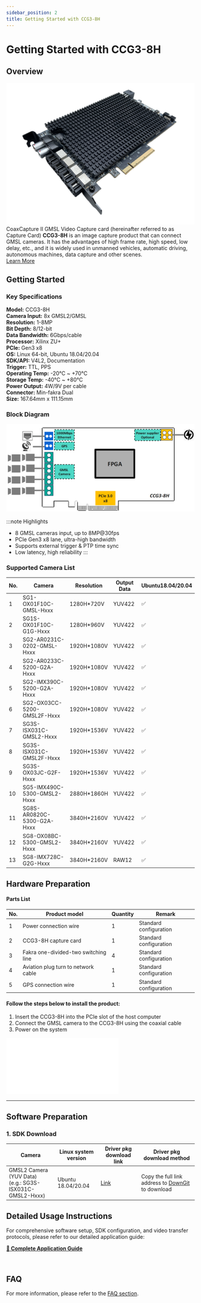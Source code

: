 ```yaml
---
sidebar_position: 2
title: Getting Started with CCG3-8H
---
```


# Getting Started with CCG3-8H

## Overview
<div style={{background: 'var(--ifm-background-color)', borderRadius: '10px', boxShadow: '0 2px 8px rgba(0,0,0,0.08)', padding: '1.5rem', marginBottom: '2rem'}}>
  <div style={{textAlign: 'center'}}>
    <img src="https://raw.githubusercontent.com/1214658495/myWikiFiles/main/Data_collection/CCG3-8H/CCG3-8H.png" alt="CCG3-8H" style={{maxWidth: '55%', height:'auto', borderRadius: '8px'}} />
  </div>
  <div style={{marginTop: '1rem', fontSize: '1.1em'}}>
    CoaxCapture II GMSL Video Capture card (hereinafter referred to as Capture Card) <strong>CCG3-8H</strong> is an image capture product that can connect GMSL cameras. It has the advantages of high frame rate, high speed, low delay, etc., and it is widely used in unmanned vehicles, automatic driving, autonomous machines, data capture and other scenes.
  </div>
  <div style={{textAlign: 'center', marginTop: '1.5rem'}}>
    <a class="get_one_now_item" href="https://sensing-world.com/en/Coaxcapture_Card/" target="_blank" rel="noopener noreferrer">
      <span style={{backgroundColor: '#f0f0f0', padding: '10px 20px', display: 'inline-block', borderRadius: '5px', color: '#000', fontWeight: 600, fontSize: '1.1em'}}>Learn More</span>
    </a>
  </div>
</div>

## Getting Started

### Key Specifications
<div style={{display: 'flex', flexWrap: 'wrap', gap: '1.5rem', marginBottom: '2rem'}}>
  <div style={{flex: 1, minWidth: 260, background: 'var(--ifm-background-color)', borderRadius: '10px', boxShadow: '0 2px 8px rgba(0,0,0,0.06)', padding: '1rem'}}>
    <strong>Model:</strong> CCG3-8H<br/>
    <strong>Camera Input:</strong> 8x GMSL2/GMSL<br/>
    <strong>Resolution:</strong> 1-8MP<br/>
    <strong>Bit Depth:</strong> 8/12-bit<br/>
    <strong>Data Bandwidth:</strong> 6Gbps/cable
  </div>
  <div style={{flex: 1, minWidth: 260, background: 'var(--ifm-background-color)', borderRadius: '10px', boxShadow: '0 2px 8px rgba(0,0,0,0.06)', padding: '1rem'}}>
    <strong>Processor:</strong> Xilinx ZU+<br/>
    <strong>PCIe:</strong> Gen3 x8<br/>
    <strong>OS:</strong> Linux 64-bit, Ubuntu 18.04/20.04<br/>
    <strong>SDK/API:</strong> V4L2, Documentation<br/>
    <strong>Trigger:</strong> TTL, PPS
  </div>
  <div style={{flex: 1, minWidth: 260, background: 'var(--ifm-background-color)', borderRadius: '10px', boxShadow: '0 2px 8px rgba(0,0,0,0.06)', padding: '1rem'}}>
    <strong>Operating Temp:</strong> -20°C ~ +70°C<br/>
    <strong>Storage Temp:</strong> -40°C ~ +80°C<br/>
    <strong>Power Output:</strong> 4W/9V per cable<br/>
    <strong>Connector:</strong> Min-fakra Dual<br/>
    <strong>Size:</strong> 167.64mm x 111.15mm
  </div>
</div>

### Block Diagram
<div style={{textAlign: 'center', marginBottom: '2rem'}}>
  <img src="https://raw.githubusercontent.com/1214658495/myWikiFiles/main/Data_collection/CCG3-8H/CCG3-8H_diagram.png" alt="CCG3-8H Block Diagram" style={{maxWidth: '80%',  height:'auto', borderRadius: '8px'}} />
</div>

:::note Highlights
- 8 GMSL cameras input, up to 8MP@30fps
- PCIe Gen3 x8 lane, ultra-high bandwidth
- Supports external trigger & PTP time sync
- Low latency, high reliability
:::

### Supported Camera List

<div style={{display: 'flex', justifyContent: 'center', marginBottom: '2rem'}}>

| No. | Camera                      | Resolution | Output Data | Ubuntu18.04/20.04 |
|-----| --------------------------- | ---------- | ----------- | ------------- |
| 1   | SG1-OX01F10C-GMSL-Hxxx      | 1280H*720V | YUV422      | ✅           |
| 2   | SG1S-OX01F10C-G1G-Hxxx      | 1280H*960V | YUV422      | ✅           |
| 3   | SG2-AR0231C-0202-GMSL-Hxxx  | 1920H*1080V| YUV422      | ✅           |
| 4   | SG2-AR0233C-5200-G2A-Hxxx   | 1920H*1080V| YUV422      | ✅           |
| 5   | SG2-IMX390C-5200-G2A-Hxxx   | 1920H*1080V| YUV422      | ✅           |
| 6   | SG2-OX03CC-5200-GMSL2F-Hxxx | 1920H*1080V| YUV422      | ✅           |
| 7   | SG3S-ISX031C-GMSL2-Hxxx     | 1920H*1536V| YUV422      | ✅           |
| 8   | SG3S-ISX031C-GMSL2F-Hxxx    | 1920H*1536V| YUV422      | ✅           |
| 9   | SG3S-OX03JC-G2F-Hxxx        | 1920H*1536V| YUV422      | ✅           |
| 10  | SG5-IMX490C-5300-GMSL2-Hxxx | 2880H*1860H| YUV422      | ✅           |
| 11  | SG8S-AR0820C-5300-G2A-Hxxx  | 3840H*2160V| YUV422      | ✅           |
| 12  | SG8-OX08BC-5300-GMSL2-Hxxx  | 3840H*2160V| YUV422      | ✅           |
| 13  | SG8-IMX728C-G2G-Hxxx        | 3840H*2160V| RAW12       | ✅           |

</div>

## Hardware Preparation

#### Parts List

<div style={{display: 'flex', justifyContent: 'center', marginBottom: '2rem'}}>

| No. | Product model                 | Quantity | Remark                |
|-----|-------------------------------|----------|-----------------------|
| 1   | Power connection wire         | 1        | Standard configuration|
| 2   | CCG3-8H capture card          | 1        | Standard configuration|
| 3   | Fakra one-divided-two switching line | 4 | Standard configuration|
| 4   | Aviation plug turn to network cable | 1 | Standard configuration|
| 5   | GPS connection wire           | 1        | Standard configuration|

</div>



#### Follow the steps below to install the product:

1. Insert the CCG3-8H into the PCIe slot of the host computer
2. Connect the GMSL camera to the CCG3-8H using the coaxial cable
3. Power on the system

<div style={{textAlign: 'center', position: 'relative', width: '95%', paddingBottom: '56.25%', marginBottom: '20px'}}>
  <iframe
    style={{position: 'absolute', top: 0, left: 0, width: '100%', height: '100%'}}
    src="//player.bilibili.com/player.html?bvid=BV1w6j2z8E16&page=1&high_quality=1&danmaku=0"
    scrolling="no"
    border="0"
    frameBorder="no"
    framespacing="0"
    allowFullScreen="true">
  </iframe>
</div>

---

## Software Preparation

### 1. SDK Download

<div style={{display: 'flex', justifyContent: 'center', marginBottom: '2rem'}}>

| Camera | Linux system version | Driver pkg download link | Driver pkg download method |
|------------------------------|-------------------------|---------------------------|-------------------------------|
| GMSL2 Camera (YUV Data)<br/>(e.g.: SG3S-ISX031C-GMSL2-Hxxx) | Ubuntu 18.04/20.04 | [Link](https://github.com/SENSING-Technology/CoaxCapture-CCG3/tree/main) | Copy the full link address to [DownGit](https://minhaskamal.github.io/DownGit/#/home) to download |

</div>

## Detailed Usage Instructions

For comprehensive software setup, SDK configuration, and video transfer protocols, please refer to our detailed application guide:

**[📖 Complete Application Guide](../Application/CCG3-8H_Application)**


<br />


## FAQ
<div style={{background: 'var(--ifm-background-color)', borderRadius: '10px', boxShadow: '0 2px 8px rgba(0,0,0,0.08)', padding: '1.2rem', marginBottom: '2rem', fontSize: '1.1em'}}>
For more information, please refer to the <a href="../FAQ/FAQ_CCG3-8H" style={{color: 'var(--ifm-color-primary)', textDecoration: 'underline'}}>FAQ section</a>.
</div>
